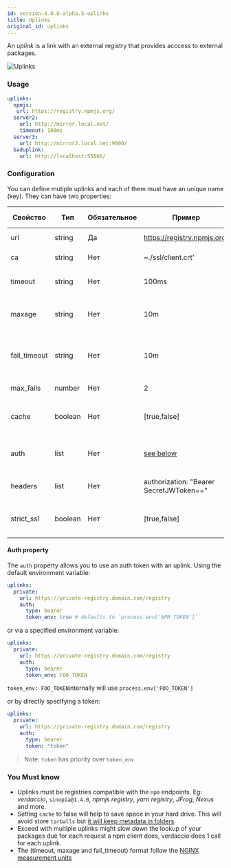 ```yaml
---
id: version-4.0.0-alpha.5-uplinks
title: Uplinks
original_id: uplinks
---
```

An *uplink* is a link with an external registry that provides acccess to external packages.

![Uplinks](https://user-images.githubusercontent.com/558752/52976233-fb0e3980-33c8-11e9-8eea-5415e6018144.png)

### Usage

```yaml
uplinks:
  npmjs:
   url: https://registry.npmjs.org/
  server2:
    url: http://mirror.local.net/
    timeout: 100ms
  server3:
    url: http://mirror2.local.net:9000/
  baduplink:
    url: http://localhost:55666/
```

### Configuration

You can define mutiple uplinks and each of them must have an unique name (key). They can have two properties:

| Свойство     | Тип     | Обязательное | Пример                                  | Поддержка | Описание                                                                                                                   | По умолчанию |
| ------------ | ------- | ------------ | --------------------------------------- | --------- | -------------------------------------------------------------------------------------------------------------------------- | ------------ |
| url          | string  | Да           | https://registry.npmjs.org/             | все       | The registry url                                                                                                           | npmjs        |
| ca           | string  | Нет          | ~./ssl/client.crt'                      | все       | SSL path certificate                                                                                                       | No default   |
| timeout      | string  | Нет          | 100ms                                   | все       | set new timeout for the request                                                                                            | 30s          |
| maxage       | string  | Нет          | 10m                                     | все       | the time threshold to the cache is valid                                                                                   | 2m           |
| fail_timeout | string  | Нет          | 10m                                     | все       | defines max time when a request becomes a failure                                                                          | 5m           |
| max_fails    | number  | Нет          | 2                                       | все       | limit maximun failure request                                                                                              | 2            |
| cache        | boolean | Нет          | [true,false]                            | >= 2.1    | cache all remote tarballs in storage                                                                                       | true         |
| auth         | list    | Нет          | [see below](uplinks.md#auth-property)   | >= 2.5    | assigns the header 'Authorization' [more info](http://blog.npmjs.org/post/118393368555/deploying-with-npm-private-modules) | disabled     |
| headers      | list    | Нет          | authorization: "Bearer SecretJWToken==" | все       | list of custom headers for the uplink                                                                                      | disabled     |
| strict_ssl   | boolean | Нет          | [true,false]                            | >= 3.0    | If true, requires SSL certificates be valid.                                                                               | true         |

#### Auth property

The `auth` property allows you to use an auth token with an uplink. Using the default environment variable:

```yaml
uplinks:
  private:
    url: https://private-registry.domain.com/registry
    auth:
      type: bearer
      token_env: true # defaults to `process.env['NPM_TOKEN']`
```

or via a specified environment variable:

```yaml
uplinks:
  private:
    url: https://private-registry.domain.com/registry
    auth:
      type: bearer
      token_env: FOO_TOKEN
```

`token_env: FOO_TOKEN`internally will use `process.env['FOO_TOKEN']`

or by directly specifying a token:

```yaml
uplinks:
  private:
    url: https://private-registry.domain.com/registry
    auth:
      type: bearer
      token: "token"
```

> Note: `token` has priority over `token_env`

### You Must know

* Uplinks must be registries compatible with the `npm` endpoints. Eg: *verdaccio*, `sinopia@1.4.0`, *npmjs registry*, *yarn registry*, *JFrog*, *Nexus* and more.
* Setting `cache` to false will help to save space in your hard drive. This will avoid store `tarballs` but [it will keep metadata in folders](https://github.com/verdaccio/verdaccio/issues/391).
* Exceed with multiple uplinks might slow down the lookup of your packages due for each request a npm client does, verdaccio does 1 call for each uplink.
* The (timeout, maxage and fail_timeout) format follow the [NGINX measurement units](http://nginx.org/en/docs/syntax.html)